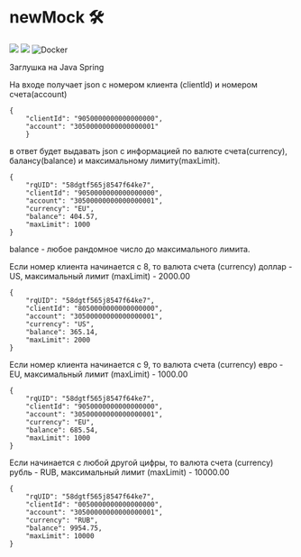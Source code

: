 # newMock 🛠️

![](https://img.shields.io/badge/Java-ED8B00?style=for-the-badge&logo=openjdk&logoColor=white)
![](https://img.shields.io/badge/Spring-6DB33F?style=for-the-badge&logo=spring&logoColor=white)
![Docker](https://img.shields.io/badge/docker-%230db7ed.svg?style=for-the-badge&logo=docker&logoColor=white)

Заглушка на Java Spring

На входе получает json с номером клиента (clientId) и номером счета(account)

```
{
	"clientId": "9050000000000000000",
	"account": "30500000000000000001"
	}
```

в ответ будет выдавать json с информацией по валюте счета(currency), балансу(balance) и максимальному лимиту(maxLimit).

```
{
    "rqUID": "58dgtf565j8547f64ke7",
    "clientId": "9050000000000000000",
    "account": "30500000000000000001",
    "currency": "EU",
    "balance": 404.57,
    "maxLimit": 1000
}
```

balance - любое рандомное число до максимального лимита.

Если номер клиента начинается с 8, то валюта счета (currency) доллар - US, максимальный лимит (maxLimit) - 2000.00

```
{
    "rqUID": "58dgtf565j8547f64ke7",
    "clientId": "8050000000000000000",
    "account": "30500000000000000001",
    "currency": "US",
    "balance": 365.14,
    "maxLimit": 2000
}
```

Если номер клиента начинается с 9, то валюта счета (currency) евро - EU, максимальный лимит (maxLimit) - 1000.00

```
{
    "rqUID": "58dgtf565j8547f64ke7",
    "clientId": "9050000000000000000",
    "account": "30500000000000000001",
    "currency": "EU",
    "balance": 685.54,
    "maxLimit": 1000
}
```

Если начинается с любой другой цифры, то валюта счета (currency) рубль - RUB, максимальный лимит (maxLimit) - 10000.00

```
{
    "rqUID": "58dgtf565j8547f64ke7",
    "clientId": "0050000000000000000",
    "account": "30500000000000000001",
    "currency": "RUB",
    "balance": 9954.75,
    "maxLimit": 10000
}
```
